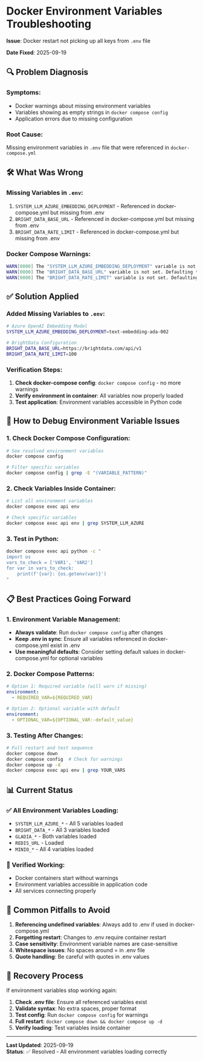 # Docker Environment Variables Troubleshooting

**Issue**: Docker restart not picking up all keys from `.env` file

**Date Fixed**: 2025-09-19

## 🔍 Problem Diagnosis

### Symptoms:
- Docker warnings about missing environment variables
- Variables showing as empty strings in `docker compose config`
- Application errors due to missing configuration

### Root Cause:
Missing environment variables in `.env` file that were referenced in `docker-compose.yml`

## 🛠️ What Was Wrong

### Missing Variables in `.env`:
1. `SYSTEM_LLM_AZURE_EMBEDDING_DEPLOYMENT` - Referenced in docker-compose.yml but missing from .env
2. `BRIGHT_DATA_BASE_URL` - Referenced in docker-compose.yml but missing from .env  
3. `BRIGHT_DATA_RATE_LIMIT` - Referenced in docker-compose.yml but missing from .env

### Docker Compose Warnings:
```bash
WARN[0000] The "SYSTEM_LLM_AZURE_EMBEDDING_DEPLOYMENT" variable is not set. Defaulting to a blank string.
WARN[0000] The "BRIGHT_DATA_BASE_URL" variable is not set. Defaulting to a blank string. 
WARN[0000] The "BRIGHT_DATA_RATE_LIMIT" variable is not set. Defaulting to a blank string.
```

## ✅ Solution Applied

### Added Missing Variables to `.env`:
```bash
# Azure OpenAI Embedding Model
SYSTEM_LLM_AZURE_EMBEDDING_DEPLOYMENT=text-embedding-ada-002

# BrightData Configuration  
BRIGHT_DATA_BASE_URL=https://brightdata.com/api/v1
BRIGHT_DATA_RATE_LIMIT=100
```

### Verification Steps:
1. **Check docker-compose config**: `docker compose config` - no more warnings
2. **Verify environment in container**: All variables now properly loaded
3. **Test application**: Environment variables accessible in Python code

## 🔧 How to Debug Environment Variable Issues

### 1. Check Docker Compose Configuration:
```bash
# See resolved environment variables
docker compose config

# Filter specific variables
docker compose config | grep -E "(VARIABLE_PATTERN)"
```

### 2. Check Variables Inside Container:
```bash
# List all environment variables
docker compose exec api env

# Check specific variables
docker compose exec api env | grep SYSTEM_LLM_AZURE
```

### 3. Test in Python:
```bash
docker compose exec api python -c "
import os
vars_to_check = ['VAR1', 'VAR2'] 
for var in vars_to_check:
    print(f'{var}: {os.getenv(var)}')
"
```

## 📋 Best Practices Going Forward

### 1. Environment Variable Management:
- **Always validate**: Run `docker compose config` after changes
- **Keep .env in sync**: Ensure all variables referenced in docker-compose.yml exist in .env
- **Use meaningful defaults**: Consider setting default values in docker-compose.yml for optional variables

### 2. Docker Compose Patterns:
```yaml
# Option 1: Required variable (will warn if missing)
environment:
  - REQUIRED_VAR=${REQUIRED_VAR}

# Option 2: Optional variable with default
environment:
  - OPTIONAL_VAR=${OPTIONAL_VAR:-default_value}
```

### 3. Testing After Changes:
```bash
# Full restart and test sequence
docker compose down
docker compose config  # Check for warnings
docker compose up -d
docker compose exec api env | grep YOUR_VARS
```

## 📊 Current Status

### ✅ All Environment Variables Loading:
- `SYSTEM_LLM_AZURE_*` - All 5 variables loaded
- `BRIGHT_DATA_*` - All 3 variables loaded  
- `GLADIA_*` - Both variables loaded
- `REDIS_URL` - Loaded
- `MINIO_*` - All 4 variables loaded

### 🎯 Verified Working:
- Docker containers start without warnings
- Environment variables accessible in application code
- All services connecting properly

## 🚨 Common Pitfalls to Avoid

1. **Referencing undefined variables**: Always add to .env if used in docker-compose.yml
2. **Forgetting restart**: Changes to .env require container restart
3. **Case sensitivity**: Environment variable names are case-sensitive
4. **Whitespace issues**: No spaces around = in .env file
5. **Quote handling**: Be careful with quotes in .env values

## 🔄 Recovery Process

If environment variables stop working again:

1. **Check .env file**: Ensure all referenced variables exist
2. **Validate syntax**: No extra spaces, proper format
3. **Test config**: Run `docker compose config` for warnings
4. **Full restart**: `docker compose down && docker compose up -d`
5. **Verify loading**: Test variables inside container

---

**Last Updated**: 2025-09-19  
**Status**: ✅ Resolved - All environment variables loading correctly